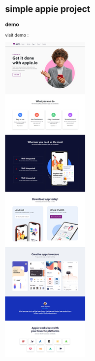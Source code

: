 # simple appie project

### demo
visit demo : 

![](https://github.com/Hani-Shaif/appie-project/blob/main/screenshot.png)

